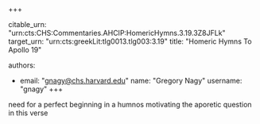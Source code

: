 +++


citable_urn: "urn:cts:CHS:Commentaries.AHCIP:HomericHymns.3.19.3Z8JFLk"
target_urn: "urn:cts:greekLit:tlg0013.tlg003:3.19"
title: "Homeric Hymns To Apollo 19"

authors:
- email: "gnagy@chs.harvard.edu"
  name: "Gregory Nagy"
  username: "gnagy"
+++

<p>need for a perfect beginning in a humnos motivating the aporetic question in this verse</p>